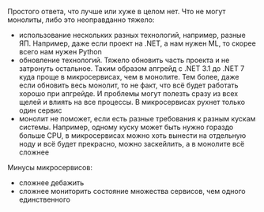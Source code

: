 Простого ответа, что лучше или хуже в целом нет.
Что не могут монолиты, либо это неоправданно тяжело:
- использование нескольких разных технологий, например, разные ЯП. Например, даже если проект на .NET, а нам нужен ML, то скорее всего нам нужен Python
- обновление технологий. Тяжело обновить часть проекта и не затронуть остальное. Таким образом апгрейд с .NET 3.1 до .NET 7 куда проще в микросервисах, чем в монолите. Тем более, даже если обновить весь монолит, то не факт, что всё будет работать хорошо при апгрейде. И проблемы могут полезть сразу из всех щелей и влиять на все процессы. В микросервисах рухнет только один сервис
- монолит не поможет, если есть разные требования к разным кускам системы. Например, одному куску может быть нужно гораздо больше CPU, в микросервисах можно хоть вынести на отдельную ноду и всё будет прекрасно, можно заскейлить, а в монолите всё сложнее

Минусы микросервисов:
- сложнее дебажить
- сложнее мониторить состояние множества сервисов, чем одного единственного